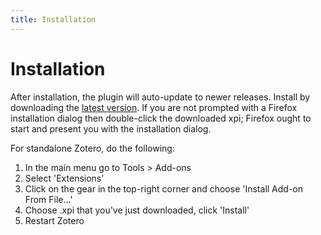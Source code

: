 ```yaml
---
title: Installation
---
```

# Installation

After installation, the plugin will auto-update to newer releases. Install by downloading the [latest version](https://github.com/retorquere/zotero-better-bibtex/releases/latest). If you are not prompted with a Firefox installation dialog then double-click the
downloaded xpi; Firefox ought to start and present you with the installation dialog.

For standalone Zotero, do the following:

1. In the main menu go to Tools > Add-ons
2. Select 'Extensions'
3. Click on the gear in the top-right corner and choose 'Install Add-on From File...'
4. Choose .xpi that you've just downloaded, click 'Install'
5. Restart Zotero
